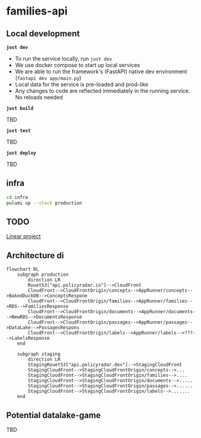 # families-api

## Local development

**`just dev`**

- To run the service locally, run `just dev`
- We use docker compose to start up local services
- We are able to run the framework's (FastAPI) native dev environment
  (`fastapi dev app/main.py`)
- Local data for the service is pre-loaded and prod-like
- Any changes to code are reflected immediately in the running service.
  No reloads needed

**`just build`**

TBD

**`just test`**

TBD

**`just deploy`**

TBD

## infra

```bash
cd infra
pulumi up --stack production
```

## TODO

[Linear project](https://linear.app/climate-policy-radar/project/isolate-services-within-navigator-backend-abeb5f150aa4/issues)

## Architecture di

```mermaid
flowchart RL
    subgraph production
        direction LR
        Rouet53["api.policyradar.io"]-->CloudFront
        CloudFront-->CloudFrontOrigin/concepts-->AppRunner/concepts-->BakedDuckDB-->ConceptsRespone
        CloudFront-->CloudFrontOrigin/families-->AppRunner/families-->RDS-->FamiliesResponse
        CloudFront-->CloudFrontOrigin/documents-->AppRunner/documents-->NewRDS-->DocumentsResponse
        CloudFront-->CloudFrontOrigin/passages-->AppRunner/passages-->DataLake-->PassagesRespons
        CloudFront-->CloudFrontOrigin/labels-->AppRunner/labels-->???-->LabelsResponse
    end

    subgraph staging
        direction LR
        StagingRouet53["api.policyradar.dev"]-->StagingCloudFront
        StagingCloudFront-->StagingCloudFrontOrigin/concepts-->...
        StagingCloudFront-->StagingCloudFrontOrigin/families-->....
        StagingCloudFront-->StagingCloudFrontOrigin/documents-->.....
        StagingCloudFront-->StagingCloudFrontOrigin/passages-->......
        StagingCloudFront-->StagingCloudFrontOrigin/labels-->.......
    end
```

## Potential datalake-game

TBD
